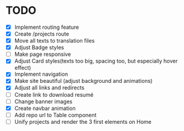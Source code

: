 # TODO

- [x] Implement routing feature
- [x] Create /projects route
- [x] Move all texts to translation files
- [x] Adjust Badge styles
- [ ] Make page responsive
- [x] Adjust Card styles(texts too big, spacing too, but especially hover effect)
- [x] Implement navigation
- [x] Make site beautiful (adjust background and animations)
- [x] Adjust all links and redirects
- [ ] Create link to download resumé
- [ ] Change banner images
- [x] Create navbar animation
- [ ] Add repo url to Table component
- [ ] Unify projects and render the 3 first elements on Home

